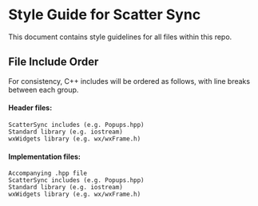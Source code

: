# Style Guide for Scatter Sync
This document contains style guidelines for all files within this repo.

## File Include Order
For consistency, C++ includes will be ordered as follows, with line breaks between each group.

#### Header files:
    ScatterSync includes (e.g. Popups.hpp)
    Standard library (e.g. iostream)
    wxWidgets library (e.g. wx/wxFrame.h)

#### Implementation files:
    Accompanying .hpp file
    ScatterSync includes (e.g. Popups.hpp)
    Standard library (e.g. iostream)
    wxWidgets library (e.g. wx/wxFrame.h)
